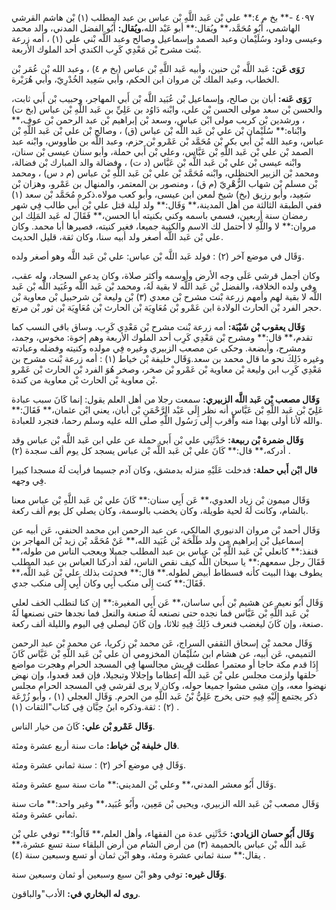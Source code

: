 ٤٠٩٧ -** بخ م ٤:** علي بْن عَبد اللَّهِ بْن عباس بن عبد المطلب (١) بْن هاشم القرشي الهاشمي، أَبُو مُحَمَّد،** ويُقال:** أبو عَبْد الله،**ويُقال:** أَبُو الفضل المدني، والد محمد وعيسى وداود وسُلَيْمان وعبد الصمد وإسماعيل وصالح وعبد اللَّه بْني علي (١) ، أمه زرعة بْنت مشرح بْن مَعْدِي كَرِب الكندي أحد الملوك الأربعة.

**رَوَى عَن:** عَبد اللَّه بْن حنين، وأبيه عَبد اللَّهِ بْن عباس (بخ م ٤) ، وعبد الله بْن عُمَر بْن الخطاب، وعبد الملك بْن مروان ابن الحكم، وأبي سَعِيد الخُدْرِيّ، وأبي هُرَيْرة.

**رَوَى عَنه:** أبان بن صالح، وإسماعيل بْن عُبَيد اللَّه بْن أَبي المهاجر، وحبيب بْن أَبي ثابت، والحسن بْن سعد مولى الحسن بْن علي، وابْنه دَاوُد بن عَلِيِّ بن عَبد اللَّهِ بْن عباس (بخ ت) ، ورشدين بْن كريب مولى ابْن عباس، وسعد بْن إبراهيم بْن عبد الرحمن بْن عوف،** وابْناه:** سُلَيْمان بْن علي بْن عَبد اللَّه بْن عباس (ق) ، وصالح بْن علي بْن عَبد اللَّهِ بْن عباس، وعبد الله بْن أَبي بكر بْن مُحَمَّد بْن عَمْرو بْن حزم، وعبد اللَّه بن طاووس، وابْنه عبد الصمد بْن علي بْن عَبد اللَّهِ بْن عَبَّاس، وعلي بْن أَبي حملة، وأبو سنان عيسى بْن سنان، وابْنه عيسى بْن علي بْن عَبد اللَّه بْن عَبَّاس (د ت) ، وفضالة والد المبارك بْن فضالة، ومحمد بْن الزبير الحنظلي، وابْنه مُحَمَّد بْن علي بْن عَبد اللَّهِ بْن عباس (م د س) ، ومحمد بْن مسلم بْن شهاب الزُّهْرِيّ (م ق) ، ومنصور بن المعتمر، والمنهال بن عَمْرو، وهزان بْن سَعِيد، وأبو رزيق (بخ) شيخ لمعن ابن عيسى، وأبو كعب مولاه.ذكره مُحَمَّد بْن سعد (١) ففي الطبقة الثالثة من أهل المدينة،** وَقَال:** ولد ليلة قتل علي بْن أَبي طالب فِي شهر رمضان سنة أربعين، فسمي باسمه وكني بكنيته أبا الحسن،** فَقَالَ له عَبد المَلِك ابن مروان:** لا واللَّهِ لا أحتمل لك الاسم والكنية جميعا، فغير كنيته، فصيرها أبا محمد. وكان علي بْن عَبد اللَّه أصغر ولد أبيه سنا، وكان ثقة، قليل الحديث.

وَقَال في موضع آخر (٢) : فولد عَبد اللَّه بْن عباس: علي بْن عَبد اللَّه وهو أصغر ولده.

وكان أجمل قرشي عَلَى وجه الأرض وأوسمه وأكثر صلاة، وكان يدعى السجاد، وله عقب، وفي ولده الخلافة، والفضل بْن عَبد اللَّه لا بقية لَهُ، ومحمد بْن عَبد اللَّه وعُبَيد اللَّه بْن عَبد اللَّه لا بقية لهم وأمهم زرعة بْنت مشرح بْن معدي (٣) بْن وليعة بْن شرحبيل بْن معاوية بْن حجر الفرد بْن الحارث الولادة ابن عَمْرو بْن مُعَاوِيَة بْن الحارث بْن مُعَاوِيَة بْن ثور بْن مرتع.

**وَقَال يعقوب بْن شَيْبَة:** أمه زرعة بْنت مشرح بْن مَعْدِي كَرِب. وساق باقي النسب كما تقدم،** قال:** ومشرح بْن مَعْدِي كَرِب أحد الملوك الأربعة وهم إخوة: مخوس، وجمد، ومشرح، وأبضعة. وحكى عن مصعب الزبيري وغيره فِي مولده وكنيته وفضله وعبادته وغيره ذَلِكَ نحو ما قال محمد بن سعد.وَقَال خليفة بْن خياط (١) : أمه زرعة بْنت مشرح بن مَعْدِي كَرِب ابن وليعة بْن معاوية بْن عَمْرو بْن صخر، وصخر هُوَ الفرد بْن الحارث بْن عَمْرو بْن معاوية بْن الحارث بْن معاوية من كندة.

**وَقَال مصعب بْن عَبد اللَّه الزبيري:** سمعت رجلا من أهل العلم يقول: إنما كَانَ سبب عبادة عَلِيّ بْن عَبد اللَّهِ بْن عَبَّاسٍ أنه نظر إِلَى عَبْد الرَّحْمَنِ بْن أبان، يعني ابْن عثمان،** فَقَالَ:** والله لأنا أولى بهذا منه وأقرب إِلَى رَسُول اللَّهِ صلى الله عليه وسلم رحما، فتجرد للعبادة.

**وَقَال ضمرة بْن ربيعة:** حَدَّثَنِي علي بْن أَبي حملة عن علي ابن عَبد اللَّه بْن عباس وقد أدركه،** قال:** كَانَ علي بْن عَبد اللَّه بْن عباس يسجد كل يوم ألف سجدة (٢) .

**قال ابْن أَبي حملة:** فدخلت عَلَيْهِ منزله بدمشق، وكان آدم جسيما فرأيت لَهُ مسجدا كبيرا فِي وجهه.

وَقَال ميمون بْن زياد العدوي،** عَن أَبِي سنان:** كَانَ علي بْن عَبد اللَّهِ بْن عباس معنا بالشام، وكانت لَهُ لحية طويلة، وكان يخضب بالوسمة، وكان يصلي كل يوم ألف ركعة.

وَقَال أحمد بْن مروان الدنيوري المالكي، عن عبد الرحمن ابن محمد الحنفي، عَن أبيه عن إسماعيل بْن إبراهيم من ولد طَلْحَة بْن عُبَيد الله،** عَنْ مُحَمَّد بْن زيد بْن المهاجر بن قنفذ:** كانعلي بْن عَبد اللَّهِ بْن عباس بن عبد المطلب جميلا ويعجب الناس من طوله،** فَقَالَ رجل سمعهم:** يا سبحان اللَّه كيف نقص الناس، لقد أدركنا العباس بن عبد المطلب يطوف بهذا البيت كأنه فسطاط أبيض لطوله.** قال:** فحدثت بذلك علي بْن عَبد اللَّه،** فَقَالَ:** كنت إِلَى منكب أَبِي وكان أَبِي إِلَى منكب جدي.

وَقَال أَبُو نعيم عن هشيم بْن أَبي ساسان،** عَن أَبِي المغيرة:** إن كنا لنطلب الخف لعلي بْن عَبد اللَّهِ بْن عَبَّاس فما نجده حتى نصنعه لَهُ صنعة والنعل فما نجدها حتى نصنعها لَهُ صنعة، وإن كَانَ ليغضب فنعرف ذَلِكَ فِيهِ ثلاثا، وإن كَانَ ليصلي فِي اليوم والليلة ألف ركعة.

وَقَال محمد بْن إسحاق الثقفي السراج، عَن محمد بْن زكريا، عن محمد بْن عبد الرحمن التميمي، عَن أبيه، عن هشام ابن سُلَيْمان المخزومي أن علي بْن عَبد اللَّهِ بْن عَبَّاس كَانَ إِذَا قدم مكة حاجا أو معتمرا عطلت قريش مجالسها فِي المسجد الحرام وهجرت مواضع حلقها ولزمت مجلس علي بْن عَبد اللَّه إعظاما وإجلالا وتبجيلا، فإن قعد قعدوا، وإن نهض نهضوا معه، وإن مشى مشوا جميعا حوله، وكان لا يرى لقرشي فِي المسجد الحرام مجلس ذكر يجتمع إِلَيْهِ فِيهِ حتى يخرج عَلِيُّ بْنُ عَبد اللَّهِ من الحرم. وَقَال العجلي (١) ، وأبو زُرْعَة (٢) : ثقة.وذكره ابنُ حِبَّان فِي كتاب"الثقات (١) .

**وَقَال عَمْرو بْن علي:** كَانَ من خيار الناس.

**قال خليفة بْن خياط:** مات سنة أربع عشرة ومئة.

وَقَال فِي موضع آخر (٢) : سنة ثماني عشرة ومئة.

وَقَال أَبُو معشر المدني،** وعلي بْن المديني:** مات سنة سبع عشرة ومئة.

وَقَال مصعب بْن عَبد الله الزبيري، ويحيى بْن مَعِين، وأَبُو عُبَيد،** وغير واحد:** مات سنة ثماني عشرة ومئة.

**وَقَال أَبُو حسان الزيادي:** حَدَّثَنِي عدة من الفقهاء، وأهل العلم،** قَالُوا:** توفي علي بْن عَبد اللَّه بْن عباس بالحميمة (٣) من أرض الشام من أرض البلقاء سنة تسع عشرة،** يقال:** سنة ثماني عشرة ومئة، وهو ابْن ثمان أو تسع وسبعين سنة (٤) .

**وَقَال غيره:** توفي وهو ابْن سبع وسبعين أو ثمان وسبعين سنة.

**روى له البخاري في:** الأدب"والباقون.